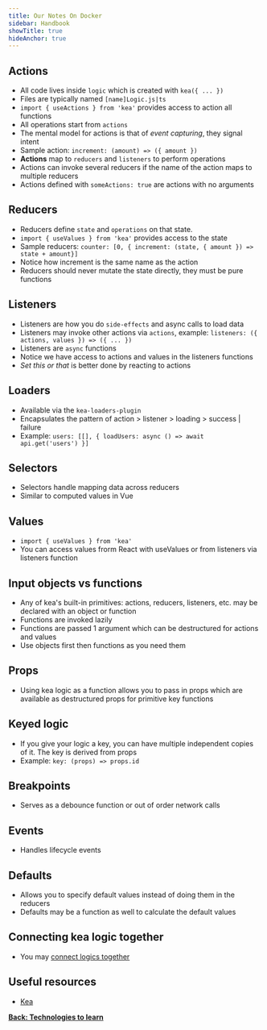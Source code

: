 ```yaml
---
title: Our Notes On Docker
sidebar: Handbook
showTitle: true
hideAnchor: true
---
```


## Actions

- All code lives inside `logic` which is created with `kea({ ... })`
- Files are typically named `[name]Logic.js|ts`
- `import { useActions } from 'kea'` provides access to action all functions
- All operations start from `actions`
- The mental model for actions is that of *event capturing*, they signal intent
- Sample action: `increment: (amount) => ({ amount })`
- **Actions** map to `reducers` and `listeners` to perform operations
- Actions can invoke several reducers if the name of the action maps to multiple reducers
- Actions defined with `someActions: true` are actions with no arguments

## Reducers

- Reducers define `state` and `operations` on that state.
- `import { useValues } from 'kea'` provides access to the state
- Sample reducers: `counter: [0, { increment: (state, { amount }) => state + amount}]`
- Notice how increment is the same name as the action
- Reducers should never mutate the state directly, they must be pure functions

## Listeners

- Listeners are how you do `side-effects` and async calls to load data
- Listeners may invoke other actions via `actions`, example: `listeners: ({ actions, values }) => ({ ... })`
- Listeners are `async` functions
- Notice we have access to actions and values in the listeners functions
- *Set this or that* is better done by reacting to actions

## Loaders

- Available via the `kea-loaders-plugin`
- Encapsulates the pattern of action > listener > loading > success | failure
- Example: `users: [[], { loadUsers: async () => await api.get('users') }]`

## Selectors

- Selectors handle mapping data across reducers
- Similar to computed values in Vue

## Values

- `import { useValues } from 'kea'`
- You can access values frorm React with useValues or from listeners via listeners function

## Input objects vs functions

- Any of kea's built-in primitives: actions, reducers, listeners, etc. may be declared with an object or function
- Functions are invoked lazily
- Functions are passed 1 argument which can be destructured for actions and values
- Use objects first then functions as you need them

## Props

- Using kea logic as a function allows you to pass in props which are available as destructured props for primitive key functions

## Keyed logic

- If you give your logic a key, you can have multiple independent copies of it. The key is derived from props
- Example: `key: (props) => props.id`

## Breakpoints

- Serves as a debounce function or out of order network calls

## Events

- Handles lifecycle events

## Defaults

- Allows you to specify default values instead of doing them in the reducers
- Defaults may be a function as well to calculate the default values

## Connecting kea logic together

- You may [connect logics together](https://kea.js.org/docs/guide/additional#connecting-logic-together)

## Useful resources

- [Kea](https://kea.js.org/docs/introduction/what-is-kea)
  
**[Back: Technologies to learn](../technologies-to-learn)**
